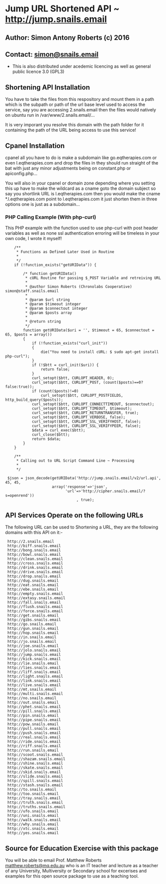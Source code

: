 # Jump URL Shortened API ~ http://jump.snails.email
## Author: Simon Antony Roberts (c) 2016
## Contact: simon@snails.email

 * This is also distributed under acedemic licencing as well as general public licence 3.0 (GPL3)

## Shortening API Installation
You have to take the files from this respository and mount them in a path which is the subpath or path of the url base level used to access the service, say you are accessing 2.snails.email then the files would natively on ubuntu run in /var/www/2.snails.email/...

It is very imporant you resolve this domain with the path folder for it containing the path of the URL being access to use this service!

## Cpanel Installation
cpanel all you have to do is make a subdomain like go.eqtherapies.com or even l.eqtherapies.com and drop the files in they should run straight of the bat with just any minor adjustments being on constant.php or apiconfig.php...

You will also in your cpanel or domain zone depending where you setting this up have to make the wildcard as a cname goto the domain subject so say you shortlink URL is l.eqtherapies.com then you would make the cname *.l.eqtherapies.com point to l.eqtherapies.com it just shorten them in three options one is just as a subdomain...

### PHP Calling Example (With php-curl)
This PHP example with the function used to use php-curl with post header variables as well as none ssl authentication erroring will be timeless in your own code, I wrote it myself!
     
     	/**
     	 * Functions as Defined Later Used in Routine
     	 * 
     	 */
     	if (!function_exists("getURIData")) {
     	
     		/* function getURIData()
     		 * cURL Routine for passing $_POST Variable and retreiving URL
     		 * 
     		 * @author Simon Roberts (Chronolabs Cooperative) simon@staff.snails.email
     		 *
     		 * @param $url string
     		 * @param $timeout integer
     		 * @param $connectout integer
     		 * @param $posts array
     		 * 
     		 * @return string
     		 */
     		function getURIData($uri = '', $timeout = 65, $connectout = 65, $posts = array())
     		{
     			if (!function_exists("curl_init"))
     			{
     				die("You need to install cURL: $ sudo apt-get install php-curl");
     			}
     			if (!$btt = curl_init($uri)) {
     				return false;
     			}
     			curl_setopt($btt, CURLOPT_HEADER, 0);
     			curl_setopt($btt, CURLOPT_POST, (count($posts)==0?false:true));
     			if (count($posts)!=0)
     				curl_setopt($btt, CURLOPT_POSTFIELDS, http_build_query($posts));
     			curl_setopt($btt, CURLOPT_CONNECTTIMEOUT, $connectout);
     			curl_setopt($btt, CURLOPT_TIMEOUT, $timeout);
     			curl_setopt($btt, CURLOPT_RETURNTRANSFER, true);
     			curl_setopt($btt, CURLOPT_VERBOSE, false);
     			curl_setopt($btt, CURLOPT_SSL_VERIFYHOST, false);
     			curl_setopt($btt, CURLOPT_SSL_VERIFYPEER, false);
     			$data = curl_exec($btt);
     			curl_close($btt);
     			return $data;
     		}
     	}
     
     	/**
     	 * Calling out to URL Script Command Line ~ Processing
     	 * 
     	 */

     $json = json_decode(getURIData('http://jump.snails.email/v2/url.api', 45, 45, 
                         array('response'=>'json', 
                               'url'=>'http://cipher.snails.email/?s=openrend'))
     								, true);

## API Services Operate on the following URLs

The following URL can be used to Shortening a URL, they are the following domains with this API on it:-

     http://2.snails.email
     http://biff.snails.email
     http://bong.snails.email
     http://bowl.snails.email
     http://clean.snails.email
     http://cross.snails.email
     http://drink.snails.email
     http://drive.snails.email
     http://drop.snails.email
     http://dug.snails.email
     http://eat.snails.email
     http://ebe.snails.email
     http://empty.snails.email
     http://extasy.snails.email
     http://fall.snails.email
     http://flush.snails.email
     http://force.snails.email
     http://get.snails.email
     http://gibs.snails.email
     http://go.snails.email
     http://gun.snails.email
     http://hop.snails.email
     http://in.snails.email
     http://jo.snails.email
     http://joe.snails.email
     http://jolo.snails.email
     http://jump.snails.email
     http://kick.snails.email
     http://lie.snails.email
     http://lies.snails.email
     http://liff.snails.email
     http://light.snails.email
     http://link.snails.email
     http://live.snails.email
     http://mt.snails.email
     http://multi.snails.email
     http://no.snails.email
     http://out.snails.email
     http://phet.snails.email
     http://pill.snails.email
     http://pin.snails.email
     http://pipe.snails.email
     http://pow.snails.email
     http://pull.snails.email
     http://push.snails.email
     http://real.snails.email
     http://ride.snails.email
     http://riff.snails.email
     http://run.snails.email
     http://scoot.snails.email
     http://shazam.snails.email
     http://shine.snails.email
     http://skate.snails.email
     http://skid.snails.email
     http://slide.snails.email
     http://spill.snails.email
     http://stash.snails.email
     http://to.snails.email
     http://too.snails.email
     http://tray.snails.email
     http://truth.snails.email
     http://truths.snails.email
     http://ufo.snails.email
     http://uni.snails.email
     http://walk.snails.email
     http://why.snails.email
     http://xtc.snails.email
     http://yes.snails.email

     
     
## Source for Education Exercise with this package
You will be able to email Prof. Matthew Roberts <matthew.roberts@mq.edu.au> who is an IT teacher and lecture as a teacher of any University, Multiversity or Secondary school for excerises and examples for this open source package to use as a teaching tool.
     
